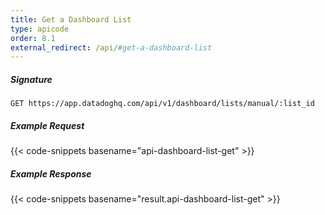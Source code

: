 ```yaml
---
title: Get a Dashboard List
type: apicode
order: 8.1
external_redirect: /api/#get-a-dashboard-list
---
```


##### Signature

`GET https://app.datadoghq.com/api/v1/dashboard/lists/manual/:list_id`

##### Example Request

{{< code-snippets basename="api-dashboard-list-get" >}}

##### Example Response

{{< code-snippets basename="result.api-dashboard-list-get" >}}
